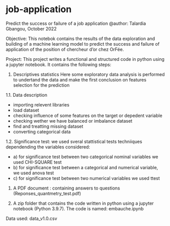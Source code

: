 # job-application
Predict the success or failure of  a job application
@author: Talardia Gbangou, October 2022

Objective:
This notebok contains the results of the data exploration and building of a machine learning model to predict the success and failure of application of the position of chercheur d’or chez OrFée.

Project: 
This project writes a functional and structured code in python using a jupyter notebook. It contains the following steps:

1. Descriptives statistics
Here some exploratory data analysis is performed to undertand the data and make the first conclusion on features selection for the prediction

1.1. Data description

* importing relevent libraries
* load dataset
* checking influence of some features on the target or depedent variable
* checking wether we have balanced or imbalance dataset
* find and treatting missing dataset
* converting categorical data

1.2. Significance test: we used sveral stattistical tests techniiques dependending the variables considered:
* a) for significance test between two categorical nominal variables we used CHI-SQUARE test
* b) for significance test between a categorical and numerical variable, we used anova test
* c) for significance test between two numerical variables we used ttest




1. A PDF document : containing answers to questions    (Reponses_quantmetry_test.pdf)

2. A zip folder that contains the code written in python using a jupyter notebook (Python 3.9.7). The code is named: embauche.ipynb

Data used: data_v1.0.csv

